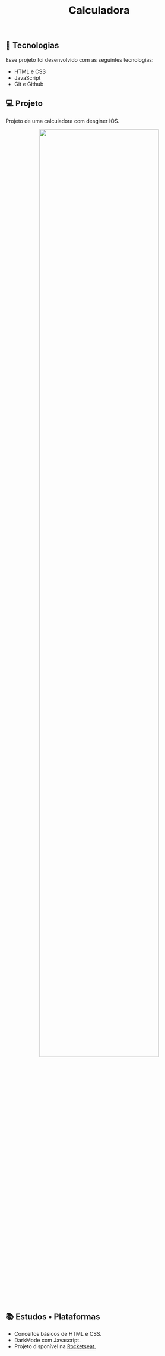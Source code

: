 <h1 align="center"> Calculadora </h1>

<p align="center">
</p>

<br>


## 🚀 Tecnologias

Esse projeto foi desenvolvido com as seguintes tecnologias:

- HTML e CSS
- JavaScript
- Git e Github

## 💻 Projeto


Projeto de uma calculadora com desginer IOS.


<p align="center">
  <img alt="" src="https://cdn.discordapp.com/attachments/930441255140352040/1085249184908713984/calculadora.png" width="80%">
</p>


<br>

## 📚 Estudos • Plataformas

 - Conceitos básicos de HTML e CSS.
 - DarkMode com Javascript.
 - Projeto disponível na <a href="https://rocketseat.com.br/">Rocketseat.</a>

